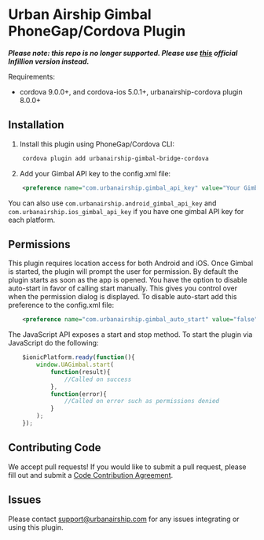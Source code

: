 # Urban Airship Gimbal PhoneGap/Cordova Plugin
**_Please note: this repo is no longer supported. Please use [this](https://github.com/gimbalinc/airship-adapter-cordova) official Infillion version instead._**

Requirements:
 - cordova 9.0.0+, and cordova-ios 5.0.1+, urbanairship-cordova plugin 8.0.0+

## Installation

1. Install this plugin using PhoneGap/Cordova CLI:

```xml		
	cordova plugin add urbanairship-gimbal-bridge-cordova
```

2. Add your Gimbal API key to the config.xml file:

```xml		
	<preference name="com.urbanairship.gimbal_api_key" value="Your Gimbal API Key" />
```

You can also use `com.urbanairship.android_gimbal_api_key` and `com.urbanairship.ios_gimbal_api_key` if you have one gimbal API key for each platform.


## Permissions

This plugin requires location access for both Android and iOS. Once Gimbal is started, the plugin will prompt the user for permission. By default the plugin starts as soon as the app is opened. You have the option to disable auto-start in favor of calling start manually. This gives you control over when the permission dialog is displayed. To disable auto-start add this preference to the config.xml file:

```xml
	<preference name="com.urbanairship.gimbal_auto_start" value="false" />
```

The JavaScript API exposes a start and stop method.
To start the plugin via JavaScript do the following:

```javascript
	$ionicPlatform.ready(function(){
		window.UAGimbal.start(
			function(result){
				//Called on success
			},
			function(error){
				//Called on error such as permissions denied
			}
		);
	});
```

## Contributing Code

We accept pull requests! If you would like to submit a pull request, please fill out and submit a
[Code Contribution Agreement](http://docs.urbanairship.com/contribution-agreement.html).

## Issues

Please contact support@urbanairship.com for any issues integrating or using this plugin.
